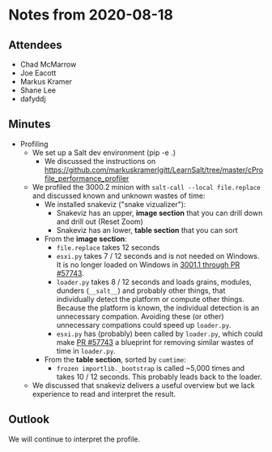 # Notes from 2020-08-18

## Attendees
- Chad McMarrow
- Joe Eacott
- Markus Kramer
- Shane Lee
- dafyddj

## Minutes
- Profiling
  - We set up a Salt dev environment (pip -e .)
    - We discussed the instructions on https://github.com/markuskramerIgitt/LearnSalt/tree/master/cProfile_performance_profiler
  - We profiled the 3000.2 minion with `salt-call --local file.replace` and discussed known and unknown wastes of time:
    - We installed snakeviz ("snake vizualizer"):
      - Snakeviz has an upper, **image section** that you can drill down and drill out (Reset Zoom)
      - Snakeviz has an lower, **table section** that you can sort
    - From the **image section**:
      - `file.replace` takes 12 seconds
      - `esxi.py` takes 7 / 12 seconds and is not needed on Windows. It is no longer loaded on Windows in [3001.1 through PR #57743](https://github.com/saltstack/salt/pull/57743).
      - `loader.py` takes 8 / 12 seconds and loads grains, modules, dunders (`__salt__`) and probably other things, that individually detect the platform or compute other things. Because the platform is known, the individual detection is an unnecessary compation.  Avoiding these (or other) unnecessary compations could speed up `loader.py`.
      - `esxi.py` has (probably) been called by `loader.py`, which could make [PR #57743](https://github.com/saltstack/salt/pull/57743) a blueprint for removing similar  wastes of time in `loader.py`.
    - From the **table section**, sorted by `cumtime`:
      - `frozen importlib._bootstrap` is called ~5,000 times and takes 10 / 12 seconds. This probably leads back to the loader.
   - We discussed that snakeviz delivers a useful overview but we lack experience to read and interpret the result.

## Outlook
We will continue to interpret the profile.
